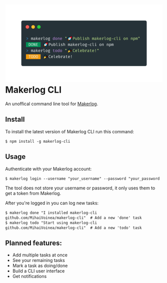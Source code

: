 <h1 align="center">
	<img width="800" alt="Ink" src="assets/makerlog-cli.png">
	<div align="left">Makerlog CLI</div>
</h1>

An unoffical command line tool for [Makerlog](https://getmakerlog.com).

## Install

To install the latest version of Makerlog CLI run this command:

```
$ npm install -g makerlog-cli
```

## Usage

Authenticate with your Makerlog account:

```
$ makerlog login --username "your_username" --password "your_password
```

The tool does not store your username or password, it only uses them to get a token from Makerlog.

After you're logged in you can log new tasks:
```
$ makerlog done "I installed makerlog-cli github.com/MihaiVoinea/makerlog-cli"	# Add a new 'done' task
$ makerlog todo "Start using makerlog-cli github.com/MihaiVoinea/makerlog-cli"	# Add a new 'todo' task
```

## Planned features:

- Add multiple tasks at once
- See your remaining tasks
- Mark a task as doing/done
- Build a CLI user interface
- Get notifications
